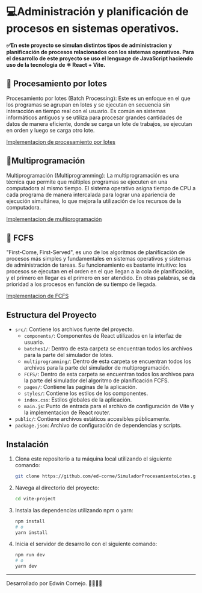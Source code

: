 # 💻Administración y planificación de procesos en sistemas operativos.

**✅En este proyecto se simulan distintos tipos de administracion y planificación de procesos relacionados con los sistemas operativos. Para el desarrollo de este proyecto se uso el lenguage de JavaScript haciendo uso de la tecnologia de ⚛️ React + Vite.**

## 🍃 Procesamiento por lotes
Procesamiento por lotes (Batch Processing): Este es un enfoque en el que los programas se agrupan en lotes y se ejecutan en secuencia sin interacción en tiempo real con el usuario. Es común en sistemas informáticos antiguos y se utiliza para procesar grandes cantidades de datos de manera eficiente, donde se carga un lote de trabajos, se ejecutan en orden y luego se carga otro lote.

[Implementacion de procesamiento por lotes](./src/batches1/)

## 🌿Multiprogramación
Multiprogramación (Multiprogramming): La multiprogramación es una técnica que permite que múltiples programas se ejecuten en una computadora al mismo tiempo. El sistema operativo asigna tiempo de CPU a cada programa de manera intercalada para lograr una apariencia de ejecución simultánea, lo que mejora la utilización de los recursos de la computadora.

[Implementacion de multiprogramación](./src/multiprogramming/)

## 🌳 FCFS
 "First-Come, First-Served", es uno de los algoritmos de planificación de procesos más simples y fundamentales en sistemas operativos y sistemas de administración de tareas. Su funcionamiento es bastante intuitivo: los procesos se ejecutan en el orden en el que llegan a la cola de planificación, y el primero en llegar es el primero en ser atendido. En otras palabras, se da prioridad a los procesos en función de su tiempo de llegada.

[Implementacion de FCFS](./src/FCFS/)

## Estructura del Proyecto

- `src/`: Contiene los archivos fuente del proyecto.
  - `components/`: Componentes de React utilizados en la interfaz de usuario.
  - `batches1/`: Dentro de esta carpeta se encuentran todos los archivos para la parte del simulador de lotes.
  - `multiprogramming/`: Dentro de esta carpeta se encuentran todos los archivos para la parte del simulador de multiprogramación.
  - `FCFS/`: Dentro de esta carpeta se encuentran todos los archivos para la parte del simulador del algoritmo de planificación FCFS.
  - `pages/`: Contiene las paginas de la aplicación.
  - `styles/`: Contiene los estilos de los componentes.
  - `index.css`: Estilos globales de la aplicación.
  - `main.js`: Punto de entrada para el archivo de configuración de Vite y la implementacion de React router.
- `public/`: Contiene archivos estáticos accesibles públicamente.
- `package.json`: Archivo de configuración de dependencias y scripts.

## Instalación

1. Clona este repositorio a tu máquina local utilizando el siguiente comando:

   ```bash
   git clone https://github.com/ed-corne/SimuladorProcesamientoLotes.git
   ```

2. Navega al directorio del proyecto:

   ```bash
   cd vite-project
   ```

3. Instala las dependencias utilizando npm o yarn:

   ```bash
   npm install
   # o
   yarn install
   ```

4. Inicia el servidor de desarrollo con el siguiente comando:

   ```bash
   npm run dev
   # o
   yarn dev
   ```

---
Desarrollado por Edwin Cornejo. 👨🏻‍💻💚

